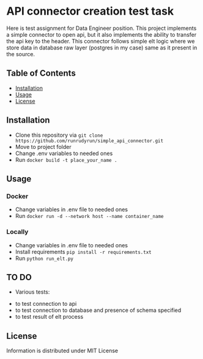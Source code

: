 # API connector creation test task

Here is test assignment for Data Engineer position. This project implements a simple connector to open api, but it also implements the ability to transfer the api key to the header. This connector follows simple elt logic where we store data in database raw layer (postgres in my case) same as it present in the source. 

## Table of Contents

- [Installation](#installation)
- [Usage](#usage)
- [License](#license)

## Installation

* Clone this repository via  `git clone https://github.com/runrudyrun/simple_api_connector.git`
* Move to project folder
* Change .env variables to needed ones
* Run  `docker build -t place_your_name . `

## Usage
### Docker
* Change variables in .env file to needed ones
* Run  `docker run -d --network host --name container_name`
### Locally
* Change variables in .env file to needed ones
* Install requirements  `pip install -r requirements.txt`
* Run  `python run_elt.py`

## TO DO

* Various tests:
- to test connection to api
- to test connection to database and presence of schema specified
- to test result of elt process


## License

Information is distributed under MIT License